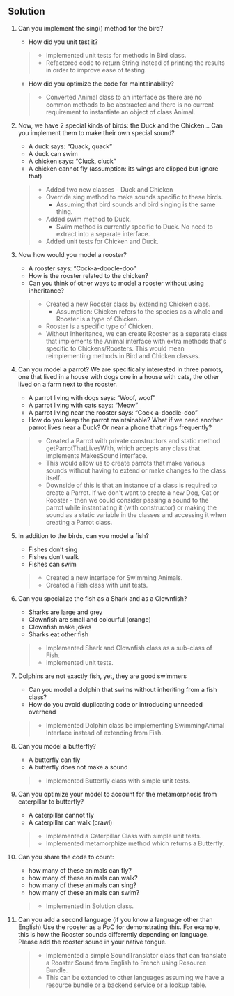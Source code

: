 ## Solution

1. Can you implement the sing() method for the bird?
    * How did you unit test it?
    > - Implemented unit tests for methods in Bird class. 
    > - Refactored code to return String instead of printing 
    the results in order to improve ease of testing.
    * How did you optimize the code for maintainability?
    > - Converted Animal class to an interface as there are no
    common methods to be abstracted and there is no current 
    requirement to instantiate an object of class Animal.
    
2. Now, we have 2 special kinds of birds: the Duck and the Chicken... Can you
   implement them to make their own special sound?
    * A duck says: “Quack, quack”
    * A duck can swim
    * A chicken says: “Cluck, cluck”
    * A chicken cannot fly (assumption: its wings are clipped but ignore that)
   > - Added two new classes - Duck and Chicken
   > - Override sing method to make sounds specific to these birds.
   >   - Assuming that bird sounds and bird singing is the same thing.
   > - Added swim method to Duck.
   >   - Swim method is currently specific to Duck. No need to extract into a separate interface.
   > - Added unit tests for Chicken and Duck.
   
3. Now how would you model a rooster?
    * A rooster says: “Cock-a-doodle-doo”
    * How is the rooster related to the chicken?
    * Can you think of other ways to model a rooster without using inheritance?
    > - Created a new Rooster class by extending Chicken class.
    >   - Assumption: Chicken refers to the species as a whole and Rooster is a type of Chicken.
    > - Rooster is a specific type of Chicken.
    > - Without Inheritance, we can create Rooster as a separate class that implements the Animal interface with 
    extra methods that's specific to Chickens/Roosters. This would mean reimplementing methods in Bird and Chicken
    classes.
    
4. Can you model a parrot? We are specifically interested in three parrots, one that
   lived in a house with dogs one in a house with cats, the other lived on a farm next to
   the rooster.
   * A parrot living with dogs says: “Woof, woof”
   * A parrot living with cats says: “Meow”
   * A parrot living near the rooster says: “Cock-a-doodle-doo”
   * How do you keep the parrot maintainable? What if we need another parrot
   lives near a Duck? Or near a phone that rings frequently?
   > - Created a Parrot with private constructors and static method getParrotThatLivesWith, which accepts any class 
   that implements MakesSound interface.
   > - This would allow us to create parrots that make various sounds without having to extend or make changes to 
   the class itself.
   > - Downside of this is that an instance of a class is required to create a Parrot. If we don't want to create a 
   new Dog, Cat or Rooster - then we could consider passing a sound to the parrot while instantiating it (with constructor)
   or making the sound as a static variable in the classes and accessing it when creating a Parrot class.
  
5. In addition to the birds, can you model a fish?
    * Fishes don’t sing
    * Fishes don’t walk
    * Fishes can swim
    > - Created a new interface for Swimming Animals.
    > - Created a Fish class with unit tests.
    
6. Can you specialize the fish as a Shark and as a Clownfish?
   * Sharks are large and grey
   * Clownfish are small and colourful (orange)
   * Clownfish make jokes
   * Sharks eat other fish
   > - Implemented Shark and Clownfish class as a sub-class of Fish.
   > - Implemented unit tests.
   
7. Dolphins are not exactly fish, yet, they are good swimmers
   * Can you model a dolphin that swims without inheriting from a fish class?
   * How do you avoid duplicating code or introducing unneeded overhead
   > - Implemented Dolphin class be implementing SwimmingAnimal Interface instead of extending from Fish.
   
8. Can you model a butterfly?
   * A butterfly can fly
   * A butterfly does not make a sound
   > - Implemented Butterfly class with simple unit tests.
   
9. Can you optimize your model to account for the metamorphosis from caterpillar to
   butterfly?
   * A caterpillar cannot fly
   * A caterpillar can walk (crawl)
   > - Implemented a Caterpillar Class with simple unit tests.
   > - Implemented metamorphize method which returns a Butterfly.
   
10. Can you share the code to count:
    * how many of these animals can fly?
    * how many of these animals can walk?
    * how many of these animals can sing?
    * how many of these animals can swim?
    > - Implemented in Solution class.
    
11. Can you add a second language (if you know a language other than English) Use the
    rooster as a PoC for demonstrating this. For example, this is how the Rooster sounds
    differently depending on language. Please add the rooster sound in your native
    tongue.
    > - Implemented a simple SoundTranslator class that can translate a Rooster Sound from English to French using Resource Bundle.
    > - This can be extended to other languages assuming we have a resource bundle or a backend service or a lookup table.